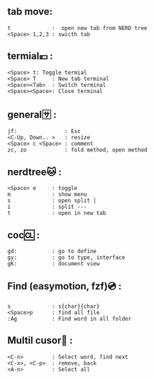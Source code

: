 ## tab move: 
```
t             :  open new tab from NERD tree
<Space> 1,2,3 : swicth tab
```
## termial💴 :
```
<Space> t: Toggle termial
<Space> T     : New tab terminal
<Space><Tab>  : Switch terminal
<Space><Space>: Close terminal
```
## general🈂 :
```
jf:               : Esc
<C-Up, Down.. >   : resize
<Space> c <Space> : comment
zc, zo            : fold method, open method
```
## nerdtree🐱 :
```
<Space> e     : toggle
m             : show menu
s             : open split | 
i             : split ---
t             : open in new tab
```

## coc🆑 :
```
gd:           : go to define
gy:           : go to type, interface
gK:           : document view
```

## Find (easymotion, fzf)💿 :
```
s             : s{char}{char}
<Space>p      : find all file
:Ag           : Find word in all folder
```
## Multil cusor📠 : 
```
<C-n>         : Select word, find next
<C-x>, <C-p>  : remove, back 
<A-n>         : Select all
```
